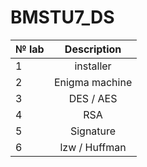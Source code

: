 # BMSTU7_DS


| № lab  |      Description     |
| ------------- |:-------------:|
|1|installer|
|2|Enigma machine|
|3|DES / AES|
|4|RSA|
|5|Signature|
|6|lzw / Huffman|
